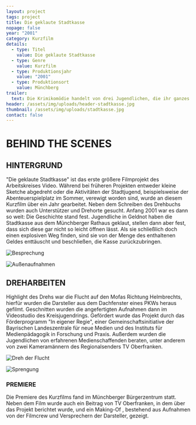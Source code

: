 ```yaml
---
layout: project
tags: project
title: Die geklaute Stadtkasse
nopage: false
year: "2001"
category: Kurzfilm
details:
  - type: Titel
    value: Die geklaute Stadtkasse
  - type: Genre
    value: Kurzfilm
  - type: Produktionsjahr
    value: "2001"
  - type: Produktionsort
    value: Münchberg
trailer:
  text: Die Krimikomödie handelt von drei Jugendlichen, die ihr ganzes Geld versoffen und verspielt haben. Um wieder an etwas Bares zu kommen, schmieden sie den Plan, die Stadtkasse aus dem Münchberger Rathaus zu stehlen. Auf ihren Mofas flüchten sie mit der Beute, jetzt muss die Kasse nur noch geknackt werden.
header: /assets/img/uploads/header-stadtkasse.jpg
thumbnail: /assets/img/uploads/stadtkasse.jpg
contact: false
---
```


# BEHIND THE SCENES

## HINTERGRUND

"Die geklaute Stadtkasse" ist das erste größere Filmprojekt des Arbeitskreises Video. Während bei früheren Projekten entweder kleine Sketche abgedreht oder die Aktivitäten der Stadtjugend, beispielsweise der Abenteuerspielplatz im Sommer, verewigt worden sind, wurde an diesem Kurzfilm über ein Jahr gearbeitet. Neben dem Schreiben des Drehbuchs wurden auch Unterstützer und Drehorte gesucht. Anfang 2001 war es dann so weit: Die Geschichte stand fest. Jugendliche in Geldnot haben die Stadtkasse aus dem Münchberger Rathaus geklaut, stellen dann aber fest, dass sich diese gar nicht so leicht öffnen lässt. Als sie schließlich doch einen explosiven Weg finden, sind sie von der Menge des enthaltenen Geldes enttäuscht und beschließen, die Kasse zurückzubringen.

![Besprechung](/assets/img/uploads/stadtkasse1.jpg "Besprechung während des Drehs")

![Außenaufnahmen](/assets/img/uploads/stadtkasse2.jpg "Außenaufnahmen")

## DREHARBEITEN

Highlight des Drehs war die Flucht auf den Mofas Richtung Helmbrechts, hierfür wurden die Darsteller aus dem Dachfenster eines PKWs heraus gefilmt. Geschnitten wurden die angefertigten Aufnahmen dann im Videostudio des Kreisjugendrings. Gefördert wurde das Projekt durch das Förderprogramm "In eigener Regie", einer Gemeinschaftsinitiative der Bayrischen Landeszentrale für neue Medien und des Instituts für Medienpädagogik in Forschung und Praxis. Außerdem wurden die Jugendlichen von erfahrenen Medienschaffenden beraten, unter anderem von zwei Kameramännern des Regionalsenders TV Oberfranken.

![Dreh der Flucht](/assets/img/uploads/stadtkasse3.jpg "Dreh der Flucht")

![Sprengung](/assets/img/uploads/stadtkasse4.jpg "Sprengung der Stadtkasse")

### PREMIERE

Die Premiere des Kurzfilms fand im Münchberger Bürgerzentrum statt. Neben dem Film wurde auch ein Beitrag von TV Oberfranken, in dem über das Projekt berichtet wurde, und ein Making-Of , bestehend aus Aufnahmen von der Filmcrew und Versprechern der Darsteller, gezeigt.
